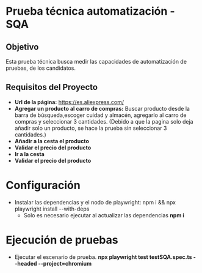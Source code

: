 # Prueba técnica automatización - SQA

## Objetivo
Esta prueba técnica busca medir las capacidades de automatización de pruebas, de los candidatos.

## Requisitos del Proyecto
- **Url de la página:** https://es.aliexpress.com/
- **Agregar un producto al carro de compras:** Buscar producto desde la barra de búsqueda,escoger cuidad y almacén, agregarlo al carro de compras y seleccionar 3 cantidades. (Debido a que la pagina solo deja añadir solo un producto, se hace la prueba sin seleccionar 3 cantidades.)
- **Añadir a la cesta el producto**
- **Validar el precio del producto**
- **Ir a la cesta**
- **Validar el precio del producto**

# Configuración
- Instalar las dependencias y el nodo de playwright: npm i && npx playwright install --with-deps
    - Solo es necesario ejecutar al actualizar las dependencias **npm i**

# Ejecución de pruebas
- Ejecutar el escenario de prueba. **npx playwright test testSQA.spec.ts --headed --project=chromium**